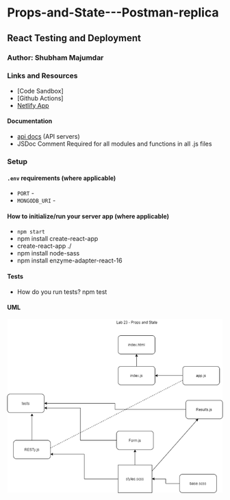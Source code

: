 # Props-and-State---Postman-replica

## React Testing and Deployment

### Author: Shubham Majumdar

### Links and Resources
* [Code Sandbox]
* [Github Actions]
* [Netlify App](https://amazing-babbage-d45d3c.netlify.app/)

#### Documentation
* [api docs](http://xyz.com/api-docs) (API servers)
* JSDoc Comment Required for all modules and functions in all .js files

### Setup
#### `.env` requirements (where applicable)
* `PORT` -
* `MONGODB_URI` -

#### How to initialize/run your server app (where applicable)
* `npm start`
* npm install create-react-app
* create-react-app ./
* npm install node-sass
* npm install enzyme-adapter-react-16
  
#### Tests
* How do you run tests?
npm test

#### UML
![UML Diagram](whiteboard.png)
